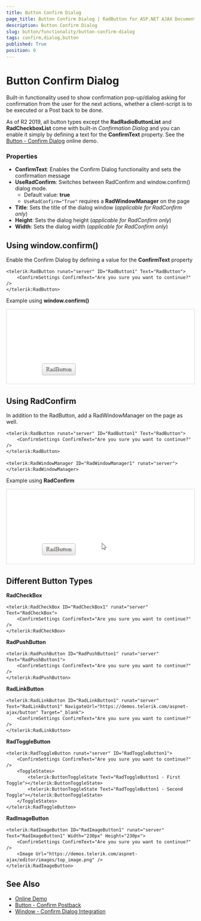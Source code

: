 ```yaml
---
title: Button Confirm Dialog
page_title: Button Confirm Dialog | RadButton for ASP.NET AJAX Documentation
description: Button Confirm Dialog
slug: button/functionality/button-confirm-dialog
tags: confirm,dialog,button
published: True
position: 0
---
```


# Button Confirm Dialog

Built-in functionality used to show confirmation pop-up/dialog asking for confirmation from the user for the next actions, whether a client-script is to be executed or a Post back to be done.

As of R2 2019, all button types except the **RadRadioButtonList** and **RadCheckboxList** come with built-in *Confirmation Dialog* and you can enable it simply by defining a text for the **ConfirmText** property. See the [Button - Confirm Dialog](https://demos.telerik.com/aspnet-ajax/controls/examples/integration/buttonconfirmdialog/defaultcs.aspx) online demo.

### Properties

* **ConfirmText**: Enables the Confirm Dialog functionality and sets the confirmation message
* **UseRadConfirm**: Switches between RadConfirm and window.confirm() dialog mode.
  * Default value: **true**
  * `UseRadConfirm="True"` requires a **RadWindowManager** on the page
* **Title**: Sets the title of the dialog window (*applicable for RadConfirm only*)
* **Height**: Sets the dialog height (*applicable for RadConfirm only*)
* **Width**: Sets the dialog width (*applicable for RadConfirm only*)

## Using window.confirm()

Enable the Confirm Dialog by defining a value for the **ConfirmText** property

````ASP.NET
<telerik:RadButton runat="server" ID="RadButton1" Text="RadButton">
    <ConfirmSettings ConfirmText="Are you sure you want to continue?" />
</telerik:RadButton>
````

Example using **window.confirm()**

![Button Confirm Dialog using Window.confirm()](images/button-confirm-dialog-window-confirm.gif)

## Using RadConfirm

In addition to the RadButton, add a RadWindowManager on the page as well.

````ASP.NET
<telerik:RadButton runat="server" ID="RadButton1" Text="RadButton">
    <ConfirmSettings ConfirmText="Are you sure you want to continue?"  />
</telerik:RadButton>

<telerik:RadWindowManager ID="RadWindowManager1" runat="server"></telerik:RadWindowManager>
````

Example using **RadConfirm**

![Button Confirm Dialog using RadConfirm](images/button-confirm-dialog-radconfirm.gif)

## Different Button Types

**RadCheckBox**

````ASP.NET
<telerik:RadCheckBox ID="RadCheckBox1" runat="server" Text="RadCheckBox">
    <ConfirmSettings ConfirmText="Are you sure you want to continue?" />
</telerik:RadCheckBox>
````

**RadPushButton**

````ASP.NET
<telerik:RadPushButton ID="RadPushButton1" runat="server" Text="RadPushButton1">
    <ConfirmSettings ConfirmText="Are you sure you want to continue?" />
</telerik:RadPushButton>
````

**RadLinkButton**

````ASP.NET
<telerik:RadLinkButton ID="RadLinkButton1" runat="server" Text="RadLinkButton1" NavigateUrl="https://demos.telerik.com/aspnet-ajax/button" Target="_blank">
    <ConfirmSettings ConfirmText="Are you sure you want to continue?" />
</telerik:RadLinkButton>
````

**RadToggleButton**

````ASP.NET
<telerik:RadToggleButton runat="server" ID="RadToggleButton1">
    <ConfirmSettings ConfirmText="Are you sure you want to continue?" />
    <ToggleStates>
        <telerik:ButtonToggleState Text="RadToggleButton1 - First Toggle"></telerik:ButtonToggleState>
        <telerik:ButtonToggleState Text="RadToggleButton1 - Second Toggle"></telerik:ButtonToggleState>
    </ToggleStates>
</telerik:RadToggleButton>
````

**RadImageButton**

````ASP.NET
<telerik:RadImageButton ID="RadImageButton1" runat="server" Text="RadImageButton1" Width="230px" Height="230px">
    <ConfirmSettings ConfirmText="Are you sure you want to continue?" />
    <Image Url="https://demos.telerik.com/aspnet-ajax/editor/images/top_image.png" />
</telerik:RadImageButton>
````

## See Also

 * [Online Demo](https://demos.telerik.com/aspnet-ajax/controls/examples/integration/buttonconfirmdialog/defaultcs.aspx?product=button)
 * [Button - Confirm Postback](https://demos.telerik.com/aspnet-ajax/button/examples/confirm/defaultcs.aspx)
 * [Window - Confirm Dialog Integration](https://demos.telerik.com/aspnet-ajax/window/examples/confirmserverclicks/defaultcs.aspx)
